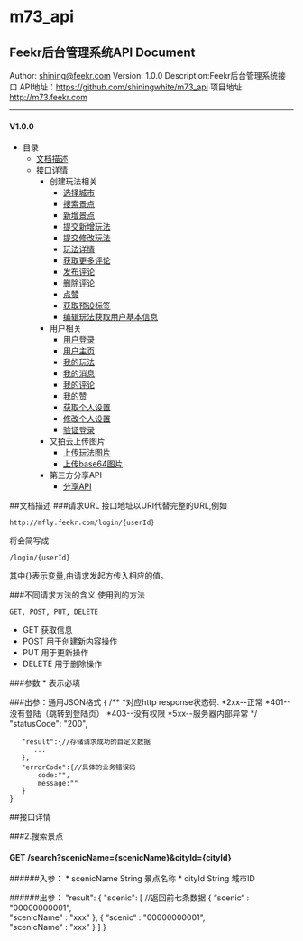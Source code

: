 # m73_api
Feekr后台管理系统API Document
---

Author: shining@feekr.com
Version: 1.0.0
Description:Feekr后台管理系统接口
API地址：https://github.com/shiningwhite/m73_api
项目地址: http://m73.feekr.com

---

#### V1.0.0
+ 目录
    + [文档描述](#description)
    + [接口详情](#detail)
        + 创建玩法相关        
            + [选择城市](#city)
            + [搜索景点](#searchScenic)
            + [新增景点](#addScenic)
            + [提交新增玩法](#addPlay)
            + [提交修改玩法](#editPlay)
            + [玩法详情](#playDetail)
            + [获取更多评论](#moreComment)
            + [发布评论](#reply)
            + [删除评论](#deleteComment)
            + [点赞](#like)            
            + [获取预设标签](#addTag)
            + [编辑玩法获取用户基本信息](#getUsrInfo)
        +  用户相关
            + [用户登录](#login)
            + [用户主页](#people)
            + [我的玩法](#myPlay)
            + [我的消息](#myMsg)
            + [我的评论](#myComment)
            + [我的赞](#myLike)
            + [获取个人设置](#mySetting)
            + [修改个人设置](#submitMySetting)
            + [验证登录](#loginValidation)
        + 又拍云上传图片
            + [上传玩法图片](#uploadPic)
            + [上传base64图片](#uploadImg)
        + 第三方分享API
            + [分享API](#share)
    
<a name="description"></a>
##文档描述
###请求URL
接口地址以URI代替完整的URL,例如

    http://mfly.feekr.com/login/{userId}

将会简写成
    
    /login/{userId}
其中{}表示变量,由请求发起方传入相应的值。

###不同请求方法的含义
使用到的方法

    GET, POST, PUT, DELETE

+ GET    获取信息
+ POST   用于创建新内容操作
+ PUT    用于更新操作
+ DELETE 用于删除操作 

###参数
        * 表示必填
        
###出参：通用JSON格式
    {
        /**
          *对应http response状态码.
          *2xx--正常
          *401--没有登陆（跳转到登陆页）
          *403--没有权限
          *5xx--服务器内部异常
        */
       "statusCode": "200", 
        
       "result":{//存储请求成功的自定义数据
          ...
       },
       "errorCode":{//具体的业务错误码
           code:"",
           message:""
       } 
    }
    
    
<a name="detail"></a>
##接口详情 

<a name="searchScenic"></a>
###2.搜索景点
#### GET /search?scenicName={scenicName}&cityId={cityId}

######入参：
            * scenicName              String    景点名称
            * cityId                  String    城市ID
            
######出参：
    "result":
        {
            "scenic": [                //返回前七条数据
                {
                    “scenic“ : "00000000001",             
                    "scenicName" : "xxx"
                },
                {
                    “scenic“ : "00000000001",             
                    "scenicName" : "xxx"
                }
            ]
        }
        
          
